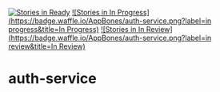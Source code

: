 [![Stories in Ready](https://badge.waffle.io/AppBones/auth-service.png?label=ready&title=Ready)](https://waffle.io/AppBones/auth-service)
[![Stories in In Progress](https://badge.waffle.io/AppBones/auth-service.png?label=in progress&title=In Progress)](https://waffle.io/AppBones/auth-service)
[![Stories in In Review](https://badge.waffle.io/AppBones/auth-service.png?label=in review&title=In Review)](https://waffle.io/AppBones/auth-service)

# auth-service
